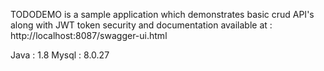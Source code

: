 TODODEMO is a sample application which demonstrates basic crud API's along with JWT token security and documentation available at : http://localhost:8087/swagger-ui.html

Java : 1.8
Mysql : 8.0.27

